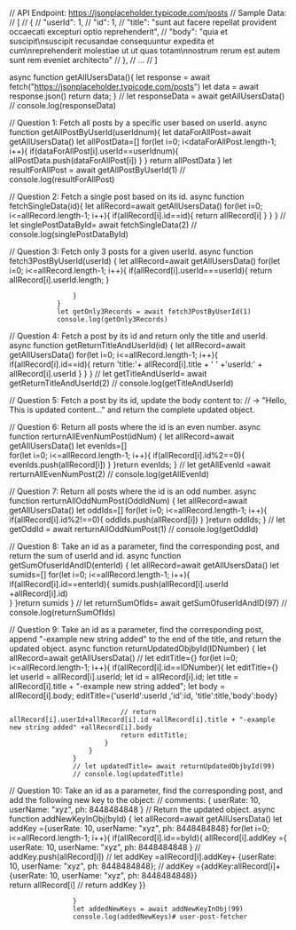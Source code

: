
 // API Endpoint: https://jsonplaceholder.typicode.com/posts
// Sample Data:
// [
//   {
//     "userId": 1,
//     "id": 1,
//     "title": "sunt aut facere repellat provident occaecati excepturi optio reprehenderit",
//     "body": "quia et suscipit\nsuscipit recusandae consequuntur expedita et cum\nreprehenderit molestiae ut ut quas totam\nnostrum rerum est autem sunt rem eveniet architecto"
//   },
//   ...
// ]



   async function getAllUsersData(){
            let response = await fetch("https://jsonplaceholder.typicode.com/posts")
            let data = await response.json()
            return data;
        }
        // let responseData = await getAllUsersData()
        // console.log(responseData)

// Question 1: Fetch all posts by a specific user based on userId.
        async function getAllPostByUserId(userIdnum){
          let dataForAllPost=await getAllUsersData()
          let allPostData=[]
          for(let i=0; i<dataForAllPost.length-1; i++){
            if(dataForAllPost[i].userId==userIdnum){
               allPostData.push(dataForAllPost[i]) 
            }
          }
          return allPostData
        }
        let resultForAllPost  = await getAllPostByUserId(1)
        // console.log(resultForAllPost)


// Question 2: Fetch a single post based on its id.
           async function fetchSingleData(id){
                let allRecord=await getAllUsersData()
                for(let i=0; i<=allRecord.length-1; i++){
                    if(allRecord[i].id==id){
                        return allRecord[i]
                    }
                }
            }
            // let singlePostDataById= await fetchSingleData(2)
            // console.log(singlePostDataById)


// Question 3: Fetch only 3 posts for a given userId.
                async function fetch3PostByUserId(userId) {
                    let allRecord=await getAllUsersData()
                    for(let i=0; i<=allRecord.length-1; i++){
                        if(allRecord[i].userId===userId){
                            return allRecord[i].userId.length;
                            }
                        
                    }
                }
                let getOnly3Records = await fetch3PostByUserId(1)
                console.log(getOnly3Records)



// Question 4: Fetch a post by its id and return only the title and userId.
                async function  getReturnTitleAndUserId(id) {
                 let allRecord=await getAllUsersData()
                 for(let i=0; i<=allRecord.length-1; i++){
                        if(allRecord[i].id==id){
                            return 'title:'+ allRecord[i].title + '  ' +'userId:' + allRecord[i].userId
                        }
                        }
                        }
                    // let getTitleAndUserId= await getReturnTitleAndUserId(2)
                    // console.log(getTitleAndUserId)




// Question 5: Fetch a post by its id, update the body content to: 
// -> "Hello, This is updated content..." and return the complete updated object.

// Question 6: Return all posts where the id is an even number.
                        async function rerturnAllEvenNumPost(idNum) {
                            let allRecord=await getAllUsersData()
                            let evenIds=[]                           
                         for(let i=0; i<=allRecord.length-1; i++){
                            if(allRecord[i].id%2==0){
                                evenIds.push(allRecord[i])
                            }
                        }return evenIds;
                    }
                        // let getAllEvenId =await rerturnAllEvenNumPost(2)
                        // console.log(getAllEvenId)


// Question 7: Return all posts where the id is an odd number.
                    async function rerturnAllOddNumPost(OddIdNum) {
                          let allRecord=await getAllUsersData()
                          let oddIds=[]
                          for(let i=0; i<=allRecord.length-1; i++){
                            if(allRecord[i].id%2!==0){
                                oddIds.push(allRecord[i])
                            }
                          }return oddIds;
                    }
                    // let getOddId = await rerturnAllOddNumPost(1)
                    // console.log(getOddId)


// Question 8: Take an id as a parameter, find the corresponding post, and return the sum of userId and id.
                    async function getSumOfuserIdAndID(enterId) {
                          let allRecord=await getAllUsersData()
                          let sumids=[]
                          for(let i=0; i<=allRecord.length-1; i++){
                            if(allRecord[i].id==enterId){
                                sumids.push(allRecord[i].userId +allRecord[i].id)  
                            }
                          }return sumids
                    }
                    // let returnSumOfIds= await getSumOfuserIdAndID(97)
                    // console.log(returnSumOfIds)


// Question 9: Take an id as a parameter, find the corresponding post, append "-example new string added" to the end of the title, and return the updated object.
                    async function returnUpdatedObjbyId(IDNumber) {
                        let allRecord=await getAllUsersData()
                        // let editTitle={}
                        for(let i=0; i<=allRecord.length-1; i++){
                            if(allRecord[i].id==IDNumber){
                                let editTitle={}
                                let userId = allRecord[i].userId;
                                let id = allRecord[i].id;
                                let title = allRecord[i].title + "-example new string added";
                                let body = allRecord[i].body;
                                editTitle={'userId':userId ,'id':id, 'title':title,'body':body}

                                // return allRecord[i].userId+allRecord[i].id +allRecord[i].title + "-example new string added" +allRecord[i].body
                                return editTitle;
                            }
                        }
                    }
                    // let updatedTitle= await returnUpdatedObjbyId(99)
                    // console.log(updatedTitle)


// Question 10: Take an id as a parameter, find the corresponding post, and add the following new key to the object:
// comments: { userRate: 10, userName: "xyz", ph: 8448484848 }
// Return the updated object.
                    async function addNewKeyInObj(byId) {
                        let allRecord=await getAllUsersData()
                        let addKey ={userRate: 10, userName: "xyz", ph: 8448484848}
                        for(let i=0; i<=allRecord.length-1; i++){
                            if(allRecord[i].id==byId){ 
                                allRecord[i].addKey ={
                                    userRate: 10, 
                                    userName: "xyz", 
                                    ph: 8448484848
                                }
                                //   addKey.push(allRecord[i])
                            //  let addKey =allRecord[i].addKey+ {userRate: 10, userName: "xyz", ph: 8448484848};
                            //  addKey ={addKey:allRecord[i]+{userRate: 10, userName: "xyz", ph: 8448484848}}                  
                                return allRecord[i]
                                // return addKey
                            }}
                        
                    }
                    let addedNewKeys = await addNewKeyInObj(99)
                    console.log(addedNewKeys)# user-post-fetcher
